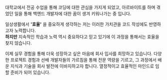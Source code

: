 대학교에서 전공 수업을 통해 코딩에 대한 관심을 가지게 되었고, 아르바이트를 하며 겪었던 일을 통해 백엔드 개발자에 대한 꿈이 생겨 키워나가는 중 입니다. 

일상생활에서 **'효율'** 을 중요하게 생각하는 저는 이러한 가치관을 코드 작성에도 반영하고자 노력합니다.  
**하지만** 지속적인 학습과 노력 역시 중요하다고 믿고 있기에 이 과정을 통해서는 효율을 찾지 않습니다.

이제 실무 경험을 통해 더욱 성장하고 싶은 마음에 회사 입사를 희망하고 있습니다. 다양한 프로젝트 경험과 선배 개발자들의 가르침을 통해 전문 역량을 기르고, 그 과정에서 배운 지식과 기술을 회사 발전에 이바지하고자 합니다. 열정적이고 효율적인 마인드로 임할 준비가 되어 있습니다.